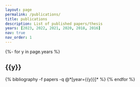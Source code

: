 ```yaml
---
layout: page
permalink: /publications/
title: publications
description: List of published papers/thesis
years: [2023, 2022, 2021, 2020, 2018, 2016]
nav: true
nav_order: 1
---
```

<!-- _pages/publications.md -->
<div class="publications">

{%- for y in page.years %}
  <h2 class="year">{{y}}</h2>
  {% bibliography -f papers -q @*[year={{y}}]* %}
{% endfor %}

</div>

